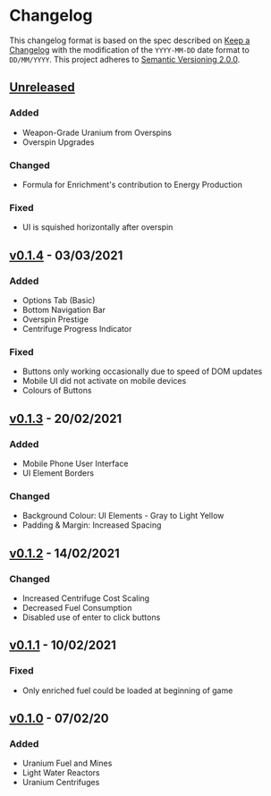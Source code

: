# Changelog
This changelog format is based on the spec described on [Keep a Changelog](https://keepachangelog.com/en/1.0.0/) with the modification of the `YYYY-MM-DD` date format to `DD/MM/YYYY`.
This project adheres to [Semantic Versioning 2.0.0](https://semver.org/spec/v2.0.0.html).

<!--**Note:** The presence of a **PR** tag after the release date means that this release was not made public.-->

<!-- This is an example of a update block
  ## [v1.0.0] - 01/01/2021 **PR**
  ### Added
  ### Changed
  ### Deprecated
  ### Removed
  ### Fixed
  ### Security
-->

## [Unreleased]
### Added
- Weapon-Grade Uranium from Overspins
- Overspin Upgrades

### Changed
- Formula for Enrichment's contribution to Energy Production

### Fixed
- UI is squished horizontally after overspin

## [v0.1.4] - 03/03/2021
### Added
- Options Tab (Basic)
- Bottom Navigation Bar
- Overspin Prestige
- Centrifuge Progress Indicator

### Fixed
- Buttons only working occasionally due to speed of DOM updates
- Mobile UI did not activate on mobile devices
- Colours of Buttons


## [v0.1.3] - 20/02/2021
### Added
- Mobile Phone User Interface
- UI Element Borders

### Changed
- Background Colour: UI Elements - Gray to Light Yellow
- Padding & Margin: Increased Spacing


## [v0.1.2] - 14/02/2021
### Changed
- Increased Centrifuge Cost Scaling
- Decreased Fuel Consumption
- Disabled use of enter to click buttons


## [v0.1.1] - 10/02/2021
### Fixed
- Only enriched fuel could be loaded at beginning of game


## [v0.1.0] - 07/02/20
### Added
- Uranium Fuel and Mines
- Light Water Reactors
- Uranium Centrifuges


[Unreleased]: https://github.com/Redfire75369/Fission-Simulator/compare/a1524a1e4a9104ac432ec295fad7b360575fe98b..master
[v0.1.4]: https://github.com/Redfire75369/Fission-Simulator/compare/8a45d8391cd59419071741d01968399cf2a6d14c..a1524a1e4a9104ac432ec295fad7b360575fe98b
[v0.1.3]: https://github.com/Redfire75369/Fission-Simulator/compare/656f3cba87d2cba4db996f0489c2294eb987a6df..8a45d8391cd59419071741d01968399cf2a6d14c
[v0.1.2]: https://github.com/Redfire75369/Fission-Simulator/compare/1e136e035baf624d1b25bfc3058407517bcb5df9..656f3cba87d2cba4db996f0489c2294eb987a6df
[v0.1.1]: https://github.com/Redfire75369/Fission-Simulator/compare/391d035dc98d79a2acd4779a20f7d042c5e07e76..1e136e035baf624d1b25bfc3058407517bcb5df9
[v0.1.0]: https://github.com/Redfire75369/Fission-Simulator/tree/391d035dc98d79a2acd4779a20f7d042c5e07e76
